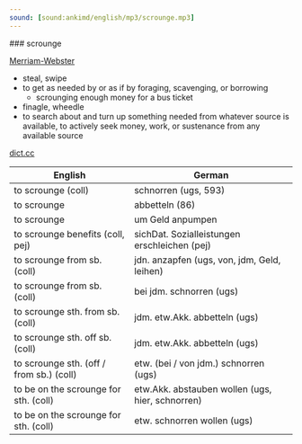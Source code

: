 ```yaml
---
sound: [sound:ankimd/english/mp3/scrounge.mp3]
---
```


\### scrounge

[Merriam-Webster](https://www.merriam-webster.com/dictionary/scrounge)

- steal, swipe
- to get as needed by or as if by foraging, scavenging, or borrowing
    - scrounging enough money for a bus ticket
- finagle, wheedle
- to search about and turn up something needed from whatever source is available, to actively seek money, work, or sustenance from any available source

[dict.cc](https://www.dict.cc/scrounge)

| English        | German       |
| -------------- | ------------ |
| to scrounge (coll) | schnorren (ugs, 593) |
| to scrounge | abbetteln (86) |
| to scrounge | um Geld anpumpen |
| to scrounge benefits (coll, pej) | sichDat. Sozialleistungen erschleichen (pej) |
| to scrounge from sb. (coll) | jdn. anzapfen (ugs, von, jdm, Geld, leihen) |
| to scrounge from sb. (coll) | bei jdm. schnorren (ugs) |
| to scrounge sth. from sb. (coll) | jdm. etw.Akk. abbetteln (ugs) |
| to scrounge sth. off sb. (coll) | jdm. etw.Akk. abbetteln (ugs) |
| to scrounge sth. (off / from sb.) (coll) | etw. (bei / von jdm.) schnorren (ugs) |
| to be on the scrounge for sth. (coll) | etw.Akk. abstauben wollen (ugs, hier, schnorren) |
| to be on the scrounge for sth. (coll) | etw. schnorren wollen (ugs) |
